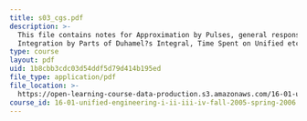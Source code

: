```yaml
---
title: s03_cgs.pdf
description: >-
  This file contains notes for Approximation by Pulses, general response,
  Integration by Parts of Duhamel?s Integral, Time Spent on Unified etc.
type: course
layout: pdf
uid: 1b8cbb3cdc03d54ddf5d79d414b195ed
file_type: application/pdf
file_location: >-
  https://open-learning-course-data-production.s3.amazonaws.com/16-01-unified-engineering-i-ii-iii-iv-fall-2005-spring-2006/1b8cbb3cdc03d54ddf5d79d414b195ed_s03_cgs.pdf
course_id: 16-01-unified-engineering-i-ii-iii-iv-fall-2005-spring-2006
---
```

